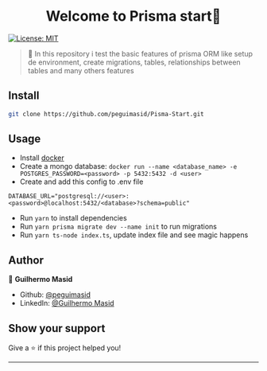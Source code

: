 <h1 align="center">Welcome to Prisma start👋</h1>
<p>
  <a href="#" target="_blank">
    <img alt="License: MIT" src="https://img.shields.io/badge/License-MIT-yellow.svg" />
  </a>
</p>

> 💎 In this repository i test the basic features of prisma ORM like setup de environment, create migrations, tables, relationships between tables and many others features

## Install

```sh
git clone https://github.com/peguimasid/Pisma-Start.git
```

## Usage

- Install [docker](https://docs.docker.com/get-docker/)
- Create a mongo database: `docker run --name <database_name> -e POSTGRES_PASSWORD=<password> -p 5432:5432 -d <user>`
- Create and add this config to .env file

```
DATABASE_URL="postgresql://<user>:<password>@localhost:5432/<database>?schema=public"
```

- Run `yarn` to install dependencies
- Run `yarn prisma migrate dev --name init` to run migrations
- Run `yarn ts-node index.ts`, update index file and see magic happens

## Author

👤 **Guilhermo Masid**

- Github: [@peguimasid](https://github.com/peguimasid)
- LinkedIn: [@Guilhermo Masid](https://www.linkedin.com/in/guilhermo-masid-494677b8/)

## Show your support

Give a ⭐️ if this project helped you!

---
